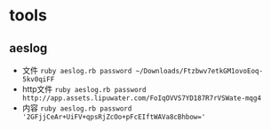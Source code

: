 # tools

## aeslog

* 文件 `ruby aeslog.rb password ~/Downloads/Ftzbwv7etkGM1ovoEoq-5kv0qiFF`
* http文件 `ruby aeslog.rb password http://app.assets.lipuwater.com/FoIqOVVS7YD187R7rVSWate-mqg4`
* 内容 `ruby aeslog.rb password '2GFjjCeAr+UiFV+qpsRjZcOo+pFcEIftWAVa8cBhbow='`
